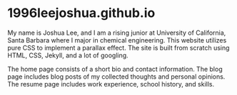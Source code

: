 # 1996leejoshua.github.io
My name is Joshua Lee, and I am a rising junior at University of California, Santa Barbara where I major in chemical engineering. This website utilizes pure CSS to implement a parallax effect. The site is built from scratch using HTML, CSS, Jekyll, and a lot of googling.

The home page consists of a short bio and contact information. The blog page includes blog posts of my collected thoughts and personal opinions. The resume page includes work experience, school history, and skills. 
